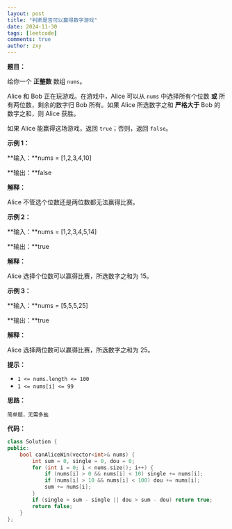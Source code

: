 ```yaml
---
layout: post
title: "判断是否可以赢得数字游戏"
date: 2024-11-30
tags: [leetcode]
comments: true
author: zxy
---
```


**题目：**

给你一个 **正整数** 数组 `nums`。

Alice 和 Bob 正在玩游戏。在游戏中，Alice 可以从 `nums` 中选择所有个位数 **或** 所有两位数，剩余的数字归 Bob 所有。如果 Alice 所选数字之和 **严格大于** Bob 的数字之和，则 Alice 获胜。

如果 Alice 能赢得这场游戏，返回 `true`；否则，返回 `false`。

**示例 1：**

**输入：**nums = [1,2,3,4,10]

**输出：**false

**解释：**

Alice 不管选个位数还是两位数都无法赢得比赛。

**示例 2：**

**输入：**nums = [1,2,3,4,5,14]

**输出：**true

**解释：**

Alice 选择个位数可以赢得比赛，所选数字之和为 15。

**示例 3：**

**输入：**nums = [5,5,5,25]

**输出：**true

**解释：**

Alice 选择两位数可以赢得比赛，所选数字之和为 25。

**提示：**

- `1 <= nums.length <= 100`
- `1 <= nums[i] <= 99`

**思路：**

```
简单题，无需多盐
```

**代码：**

```cpp
class Solution {
public:
    bool canAliceWin(vector<int>& nums) {
        int sum = 0, single = 0, dou = 0;
        for (int i = 0; i < nums.size(); i++) {
            if (nums[i] > 0 && nums[i] < 10) single += nums[i];
            if (nums[i] > 10 && nums[i] < 100) dou += nums[i];
            sum += nums[i];
        }
        if (single > sum - single || dou > sum - dou) return true;
        return false; 
    }
};
```
